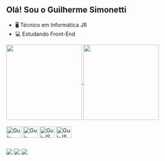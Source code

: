 ## Olá! Sou o Guilherme Simonetti

- 🖥️ Técnico em Informática JR
- 💻 Estudando Front-End

<a href="https://github.com/guisimonetti/github-readme-stats">
  <img height=200 align="center" src="https://github-readme-stats.vercel.app/api?username=guisimonetti" />
</a>

<a href="https://github.com/guisimonetti/convoychat">
  <img height=200 align="center" src="https://github-readme-stats.vercel.app/api/top-langs?username=guisimonetti&layout=compact&langs_count=8&card_width=320" />
</a>

<div style="display: inline_block"> <br> 

 <img align=center alt="Gui-Html" height="30" width="40" src="https://cdn.jsdelivr.net/gh/devicons/devicon/icons/html5/html5-original.svg" />
 <img align=center alt="Gui-CSS" height="30" width="40" src="https://cdn.jsdelivr.net/gh/devicons/devicon/icons/css3/css3-original.svg" />
 <img align=center alt="Gui-JS" height="30" width="40" src="https://cdn.jsdelivr.net/gh/devicons/devicon/icons/javascript/javascript-original.svg" />
 <img align=center alt="Gui-JS" height="30" width="40" src="https://cdn.jsdelivr.net/gh/devicons/devicon/icons/csharp/csharp-original.svg" />
          
</div>

##

<div> 
<a href="https://www.instagram.com/_guisimonetti" target="_blank"><img src="https://img.shields.io/badge/-Instagram-%23E4405F?style=for-the-badge&logo=instagram&logoColor=white" target="_blank"></a>
<a href = "mailto:guilherme.simonetti@gmail.com"><img src="https://img.shields.io/badge/-Gmail-%23333?style=for-the-badge&logo=gmail&logoColor=white" target="_blank"></a>
<a href="https://www.linkedin.com/in/guilhermellsimonetti" target="_blank"><img src="https://img.shields.io/badge/-LinkedIn-%230077B5?style=for-the-badge&logo=linkedin&logoColor=white" target="_blank"></a 
  
</div>




